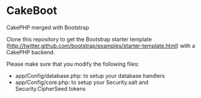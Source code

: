 CakeBoot
=======
CakePHP merged with Bootstrap

Clone this repository to get the Bootstrap starter template (http://twitter.github.com/bootstrap/examples/starter-template.html) with a CakePHP backend.

Please make sure that you modify the following files:
- app/Config/database.php: to setup your database handlers
- app/Config/core.php: to setup your Security.salt and Security.CipherSeed tokens
